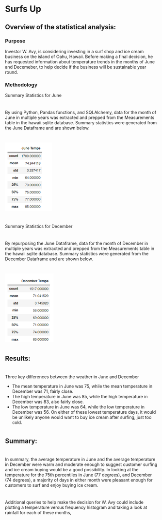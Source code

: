 # Surfs Up
## Overview of the statistical analysis:
### Purpose
Investor W. Avy, is considering investing in a surf shop and ice cream business on the island of Oahu, Hawaii.  Before making a final decision, he has requested information about temperature trends in the months of June and Decemeber, to
help decide if the business will be sustainable year round.
### Methodology
Summary Statistics for June
#
By using Python, Pandas functions, and SQLAlchemy, data for the month of June in multiple years was extracted and prepped from the Measurements table in the hawaii.sqlite database.  Summary statistics were generated from the June Dataframe and are shown below.
#
![Junestats](https://github.com/jcsargis00/surfs_up/blob/main/junestats.PNG)
#
Summary Statistics for December
#
By repurposing the June Dataframe, data for the month of December in multiple years was extracted and prepped from the Measurements table in the hawaii.sqlite database.  Summary statistics were generated from the December Dataframe and are shown below.
#
![Decstats](https://github.com/jcsargis00/surfs_up/blob/main/decstats.PNG)
#
## Results:
#
Three key differences between the weather in June and December
   * The mean temperature in June was 75, while the mean temperature in December was 71, fairly close.
   * The high temperature in June was 85, while the high temperature in December was 83, also fairly close.
   * The low temperature in June was 64, while the low temperature in December was 56.  On either of these lowest temperature days, it would be unlikely anyone would want to buy ice cream after surfing, just too cold. 
#  
## Summary:
#
In summary, the average temperature in June and the average temperature in December were warm and moderate enough to suggest customer surfing and ice cream buying would be a good possibility.  In looking at the temperature for the 75th percentiles in June (77 degrees), and December (74 degrees), a majority of days in either month were pleasant enough for customers to surf and enjoy buying ice cream.
#
Additional queries to help make the decision for W. Avy could include plotting a temperature versus frequency histogram
and taking a look at rainfall for each of these months, 
